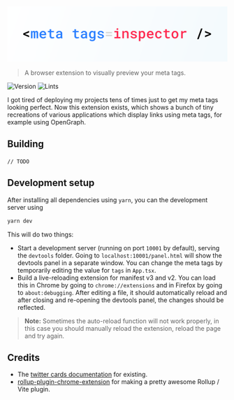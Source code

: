 <center><img src=".github/banner.png" /></center>

> A browser extension to visually preview your meta tags.

![Version](https://img.shields.io/github/package-json/v/chrrs/meta-tags-inspector?style=flat-square)
![Lints](https://img.shields.io/github/checks-status/chrrs/meta-tags-inspector/master?style=flat-square)

I got tired of deploying my projects tens of times just to get my meta tags looking perfect. Now this extension exists, which shows a bunch of tiny recreations of various applications which display links using meta tags, for example using OpenGraph.

## Building

`// TODO`

## Development setup

After installing all dependencies using `yarn`, you can the development server using

```sh
yarn dev
```

This will do two things:

-   Start a development server (running on port `10001` by default), serving the `devtools` folder. Going to `localhost:10001/panel.html` will show the devtools panel in a separate window. You can change the meta tags by temporarily editing the value for `tags` in `App.tsx`.
-   Build a live-reloading extension for manifest v3 and v2. You can load this in Chrome by going to `chrome://extensions` and in Firefox by going to `about:debugging`. After editing a file, it should automatically reload and after closing and re-opening the devtools panel, the changes should be reflected.

> **Note:** Sometimes the auto-reload function will not work properly, in this case you should manually reload the extension, reload the page and try again.

## Credits

-   The [twitter cards documentation](https://developer.twitter.com/en/docs/twitter-for-websites/cards/overview/abouts-cards) for existing.
-   [rollup-plugin-chrome-extension](https://github.com/extend-chrome/rollup-plugin-chrome-extension/) for making a pretty awesome Rollup / Vite plugin.
